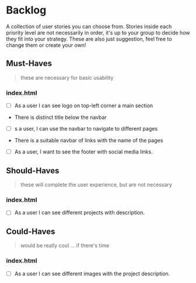 # Backlog

A collection of user stories you can choose from. Stories inside each priority
level are not necessarily in order, it's up to your group to decide how they fit
into your strategy. These are also just suggestion, feel free to change them or
create your own!

## Must-Haves

> these are necessary for basic usability

### index.html

- [ ] As a user I can see logo on top-left corner a main section
- There is distinct title below the navbar

- [ ] s a user, I can use the navbar to navigate to different pages
- There is a suitable navbar of links with the name of the pages

- [ ] As a user, I want to see the footer with social media links.

## Should-Haves

> these will complete the user experience, but are not necessary

### index.html

- [ ] As a user I can see different projects with description.

## Could-Haves

> would be really cool ... if there's time

### index.html

- [ ] As a user I can see different images with the project description.
